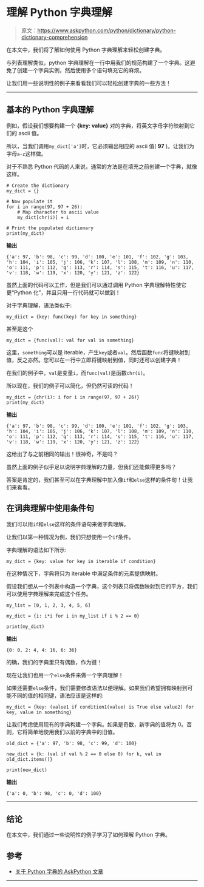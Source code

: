 # 理解 Python 字典理解

> 原文：<https://www.askpython.com/python/dictionary/python-dictionary-comprehension>

在本文中，我们将了解如何使用 Python 字典理解来轻松创建字典。

与列表理解类似，python 字典理解在一行中用我们的规范构建了一个字典。这避免了创建一个字典实例，然后使用多个语句填充它的麻烦。

让我们用一些说明性的例子来看看我们可以轻松创建字典的一些方法！

* * *

## 基本的 Python 字典理解

例如，假设我们想要构建一个 **{key: value}** 对的字典，将英文字母字符映射到它们的 ascii 值。

所以，当我们调用`my_dict['a']`时，它必须输出相应的 ascii 值( **97** )。让我们为字母`a-z`这样做。

对于不熟悉 Python 代码的人来说，通常的方法是在填充之前创建一个字典，就像这样。

```
# Create the dictionary
my_dict = {}

# Now populate it
for i in range(97, 97 + 26):
    # Map character to ascii value
    my_dict[chr(i)] = i

# Print the populated dictionary
print(my_dict)

```

**输出**

```
{'a': 97, 'b': 98, 'c': 99, 'd': 100, 'e': 101, 'f': 102, 'g': 103, 'h': 104, 'i': 105, 'j': 106, 'k': 107, 'l': 108, 'm': 109, 'n': 110, 'o': 111, 'p': 112, 'q': 113, 'r': 114, 's': 115, 't': 116, 'u': 117, 'v': 118, 'w': 119, 'x': 120, 'y': 121, 'z': 122}

```

虽然上面的代码可以工作，但是我们可以通过调用 Python 字典理解特性使它更“Python 化”，并且只用一行代码就可以做到！

对于字典理解，语法类似于:

```
my_diict = {key: func(key) for key in something}

```

甚至是这个

```
my_dict = {func(val): val for val in something}

```

这里，`something`可以是 iterable，产生`key`或者`val`。然后函数`func`将键映射到值，反之亦然。您可以在一行中立即将键映射到值，同时还可以创建字典！

在我们的例子中，`val`是变量`i`，而`func(val)`是函数`chr(i)`。

所以现在，我们的例子可以简化，但仍然可读的代码！

```
my_dict = {chr(i): i for i in range(97, 97 + 26)}
print(my_dict)

```

**输出**

```
{'a': 97, 'b': 98, 'c': 99, 'd': 100, 'e': 101, 'f': 102, 'g': 103, 'h': 104, 'i': 105, 'j': 106, 'k': 107, 'l': 108, 'm': 109, 'n': 110, 'o': 111, 'p': 112, 'q': 113, 'r': 114, 's': 115, 't': 116, 'u': 117, 'v': 118, 'w': 119, 'x': 120, 'y': 121, 'z': 122}

```

这给出了与之前相同的输出！很神奇，不是吗？

虽然上面的例子似乎足以说明字典理解的力量，但我们还能做得更多吗？

答案是肯定的，我们甚至可以在字典理解中加入像`if`和`else`这样的条件句！让我们来看看。

## 在词典理解中使用条件句

我们可以用`if`和`else`这样的条件语句来做字典理解。

让我们以第一种情况为例，我们只想使用一个`if`条件。

字典理解的语法如下所示:

```
my_dict = {key: value for key in iterable if condition}

```

在这种情况下，字典将只为 iterable 中满足条件的元素提供映射。

假设我们想从一个列表中构造一个字典，这个列表只将偶数映射到它的平方，我们可以使用字典理解来完成这个任务。

```
my_list = [0, 1, 2, 3, 4, 5, 6]

my_dict = {i: i*i for i in my_list if i % 2 == 0}

print(my_dict)

```

**输出**

```
{0: 0, 2: 4, 4: 16, 6: 36}

```

的确，我们的字典里只有偶数，作为键！

现在让我们也用一个`else`条件来做一个字典理解！

如果还需要`else`条件，我们需要修改语法以便理解。如果我们希望拥有映射到可能不同的值的相同键，语法应该是这样的:

```
my_dict = {key: (value1 if condition1(value) is True else value2) for key, value in something}

```

让我们考虑使用现有的字典构建一个字典。如果是奇数，新字典的值将为 0。否则，它将简单地使用我们以前的字典中的旧值。

```
old_dict = {'a': 97, 'b': 98, 'c': 99, 'd': 100}

new_dict = {k: (val if val % 2 == 0 else 0) for k, val in old_dict.items()}

print(new_dict)

```

**输出**

```
{'a': 0, 'b': 98, 'c': 0, 'd': 100}

```

* * *

## 结论

在本文中，我们通过一些说明性的例子学习了如何理解 Python 字典。

## 参考

*   [关于 Python 字典的 AskPython 文章](https://www.askpython.com/python/dictionary/python-dictionary-dict-tutorial)

* * *